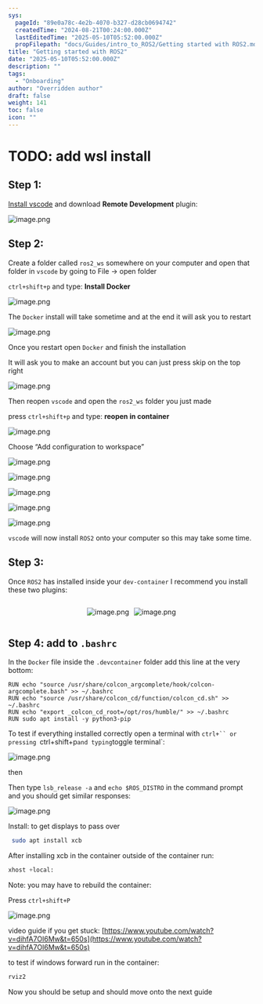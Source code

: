 ```yaml
---
sys:
  pageId: "89e0a78c-4e2b-4070-b327-d28cb0694742"
  createdTime: "2024-08-21T00:24:00.000Z"
  lastEditedTime: "2025-05-10T05:52:00.000Z"
  propFilepath: "docs/Guides/intro_to_ROS2/Getting started with ROS2.md"
title: "Getting started with ROS2"
date: "2025-05-10T05:52:00.000Z"
description: ""
tags:
  - "Onboarding"
author: "Overridden author"
draft: false
weight: 141
toc: false
icon: ""
---
```


# TODO: add wsl install

## Step 1:

[Install vscode](https://code.visualstudio.com/download) and download **Remote Development** plugin:

![image.png](https://prod-files-secure.s3.us-west-2.amazonaws.com/d518164a-d88e-44d1-a4ee-3adb3bd8bce0/efb52993-1881-4a40-b95e-6f020334f022/image.png?X-Amz-Algorithm=AWS4-HMAC-SHA256&X-Amz-Content-Sha256=UNSIGNED-PAYLOAD&X-Amz-Credential=ASIAZI2LB4667WI6IB43%2F20250710%2Fus-west-2%2Fs3%2Faws4_request&X-Amz-Date=20250710T171146Z&X-Amz-Expires=3600&X-Amz-Security-Token=IQoJb3JpZ2luX2VjELn%2F%2F%2F%2F%2F%2F%2F%2F%2F%2FwEaCXVzLXdlc3QtMiJIMEYCIQCswuwMJIx%2FW%2F86K5EuUvGcp3UpJFpy6byEPFcq%2B%2BZ6vAIhAPIj87rMI1PnY%2FaCCGjMSAn7V4z%2Bmd512PP9WcjEATcHKogECMH%2F%2F%2F%2F%2F%2F%2F%2F%2F%2FwEQABoMNjM3NDIzMTgzODA1IgzReBM%2BoSHxPODnJWsq3ANKc7CS2iXEAuLEorDKYShlxLS5U%2FUVFLLFv7UlKvLfDD%2F%2BOtMFUtzFad3SnYi22IE6PU%2F6ofOCxm6s4Mam7tu1xZXA%2Fi1JIp2AeZbmOmCPMzpH%2BNkHzZG%2FLNNrYJWW9gmx6ViYgnQ9RTW3Z0abjmLKrnPOlnR2jsJEc%2FVXNyJjcGp1RlZnX%2Fw7cR%2B2zAeEEZ41FKi5g9WVwJbaayjo5t1UfoAa5DEP0OYiZ9hyL9JVi1gSCNNKE143KypWaw9kHBxLYDEM%2F%2FFgfL5a5xFQT7VkaZn%2BZvEzLSN4ddSWxVzxmPOWne6OxJmx6EtC3hrCJx3yT3xHLQ%2F%2FtYJRv9g2bbHD%2FcKfRPYdo3Wy5BBi9SeLSdtlcAFw2c8RQ9ol4P7MwUSkO3wk0fWDcKQg1boP9ecj5iKjhVnUTqThL05YGjMLj%2F82W%2FYdG5EBM0XFO94%2B5ZVcyZLWfckjMBVjLvWW2rxSJFPN8%2BMwJXHtMpziv%2BSfASSIUnBmEHqaqDT7Sb461FLXzQnZzevfPUqrPuVGrNo7vbUXwLSUacQpEtPK5LqCJJYSsADvjs6aLuMI2QYfhAuRjm%2BJcwHdMpaczC3AhMfmxppMFWGv0kmRajkvG6LpvuFtr00VG5yNs3gzBjDr0L%2FDBjqkAZ30ZrdoVkVG2brK76iIZ8hJpqxffpu%2BOFPqNBuvanUpbCOWnHCCxzJK5ERSIqKOLa3WzfTpThogmqOlzlqQlCyOtrpINi8ra%2FkeAwVgfsrwS1iCoXzYuB%2FRFUyk7Ew5YMWWQL9cu6imT%2Fp5tkVXlrtCJy5WRrey5p5kINq9Ve3%2FajbGOX5lUr2t0Q6aVnuQ0Ip2pTSIo%2FFelY%2Fny1NlCqtm9RNI&X-Amz-Signature=db140ebd9fa71a251cbeb16d6a48e57abd5f34ede6bf072c7d1c9450cde37e0a&X-Amz-SignedHeaders=host&x-amz-checksum-mode=ENABLED&x-id=GetObject)

## Step 2:

Create a folder called `ros2_ws` somewhere on your computer and open that folder in `vscode` by going to File → open folder 

`ctrl+shift+p` and type: **Install Docker**

![image.png](https://prod-files-secure.s3.us-west-2.amazonaws.com/d518164a-d88e-44d1-a4ee-3adb3bd8bce0/2269dc0e-1cd5-47ff-bceb-c04ad9b2eab0/image.png?X-Amz-Algorithm=AWS4-HMAC-SHA256&X-Amz-Content-Sha256=UNSIGNED-PAYLOAD&X-Amz-Credential=ASIAZI2LB4667WI6IB43%2F20250710%2Fus-west-2%2Fs3%2Faws4_request&X-Amz-Date=20250710T171146Z&X-Amz-Expires=3600&X-Amz-Security-Token=IQoJb3JpZ2luX2VjELn%2F%2F%2F%2F%2F%2F%2F%2F%2F%2FwEaCXVzLXdlc3QtMiJIMEYCIQCswuwMJIx%2FW%2F86K5EuUvGcp3UpJFpy6byEPFcq%2B%2BZ6vAIhAPIj87rMI1PnY%2FaCCGjMSAn7V4z%2Bmd512PP9WcjEATcHKogECMH%2F%2F%2F%2F%2F%2F%2F%2F%2F%2FwEQABoMNjM3NDIzMTgzODA1IgzReBM%2BoSHxPODnJWsq3ANKc7CS2iXEAuLEorDKYShlxLS5U%2FUVFLLFv7UlKvLfDD%2F%2BOtMFUtzFad3SnYi22IE6PU%2F6ofOCxm6s4Mam7tu1xZXA%2Fi1JIp2AeZbmOmCPMzpH%2BNkHzZG%2FLNNrYJWW9gmx6ViYgnQ9RTW3Z0abjmLKrnPOlnR2jsJEc%2FVXNyJjcGp1RlZnX%2Fw7cR%2B2zAeEEZ41FKi5g9WVwJbaayjo5t1UfoAa5DEP0OYiZ9hyL9JVi1gSCNNKE143KypWaw9kHBxLYDEM%2F%2FFgfL5a5xFQT7VkaZn%2BZvEzLSN4ddSWxVzxmPOWne6OxJmx6EtC3hrCJx3yT3xHLQ%2F%2FtYJRv9g2bbHD%2FcKfRPYdo3Wy5BBi9SeLSdtlcAFw2c8RQ9ol4P7MwUSkO3wk0fWDcKQg1boP9ecj5iKjhVnUTqThL05YGjMLj%2F82W%2FYdG5EBM0XFO94%2B5ZVcyZLWfckjMBVjLvWW2rxSJFPN8%2BMwJXHtMpziv%2BSfASSIUnBmEHqaqDT7Sb461FLXzQnZzevfPUqrPuVGrNo7vbUXwLSUacQpEtPK5LqCJJYSsADvjs6aLuMI2QYfhAuRjm%2BJcwHdMpaczC3AhMfmxppMFWGv0kmRajkvG6LpvuFtr00VG5yNs3gzBjDr0L%2FDBjqkAZ30ZrdoVkVG2brK76iIZ8hJpqxffpu%2BOFPqNBuvanUpbCOWnHCCxzJK5ERSIqKOLa3WzfTpThogmqOlzlqQlCyOtrpINi8ra%2FkeAwVgfsrwS1iCoXzYuB%2FRFUyk7Ew5YMWWQL9cu6imT%2Fp5tkVXlrtCJy5WRrey5p5kINq9Ve3%2FajbGOX5lUr2t0Q6aVnuQ0Ip2pTSIo%2FFelY%2Fny1NlCqtm9RNI&X-Amz-Signature=197f69d12587a37cac3523534879836976b0b6714ef5ef0617942f87083d1c7e&X-Amz-SignedHeaders=host&x-amz-checksum-mode=ENABLED&x-id=GetObject)

The `Docker` install will take sometime and at the end it will ask you to restart

![image.png](https://prod-files-secure.s3.us-west-2.amazonaws.com/d518164a-d88e-44d1-a4ee-3adb3bd8bce0/ed233f78-be33-4b1f-b89c-9c346c0e961e/image.png?X-Amz-Algorithm=AWS4-HMAC-SHA256&X-Amz-Content-Sha256=UNSIGNED-PAYLOAD&X-Amz-Credential=ASIAZI2LB4667WI6IB43%2F20250710%2Fus-west-2%2Fs3%2Faws4_request&X-Amz-Date=20250710T171146Z&X-Amz-Expires=3600&X-Amz-Security-Token=IQoJb3JpZ2luX2VjELn%2F%2F%2F%2F%2F%2F%2F%2F%2F%2FwEaCXVzLXdlc3QtMiJIMEYCIQCswuwMJIx%2FW%2F86K5EuUvGcp3UpJFpy6byEPFcq%2B%2BZ6vAIhAPIj87rMI1PnY%2FaCCGjMSAn7V4z%2Bmd512PP9WcjEATcHKogECMH%2F%2F%2F%2F%2F%2F%2F%2F%2F%2FwEQABoMNjM3NDIzMTgzODA1IgzReBM%2BoSHxPODnJWsq3ANKc7CS2iXEAuLEorDKYShlxLS5U%2FUVFLLFv7UlKvLfDD%2F%2BOtMFUtzFad3SnYi22IE6PU%2F6ofOCxm6s4Mam7tu1xZXA%2Fi1JIp2AeZbmOmCPMzpH%2BNkHzZG%2FLNNrYJWW9gmx6ViYgnQ9RTW3Z0abjmLKrnPOlnR2jsJEc%2FVXNyJjcGp1RlZnX%2Fw7cR%2B2zAeEEZ41FKi5g9WVwJbaayjo5t1UfoAa5DEP0OYiZ9hyL9JVi1gSCNNKE143KypWaw9kHBxLYDEM%2F%2FFgfL5a5xFQT7VkaZn%2BZvEzLSN4ddSWxVzxmPOWne6OxJmx6EtC3hrCJx3yT3xHLQ%2F%2FtYJRv9g2bbHD%2FcKfRPYdo3Wy5BBi9SeLSdtlcAFw2c8RQ9ol4P7MwUSkO3wk0fWDcKQg1boP9ecj5iKjhVnUTqThL05YGjMLj%2F82W%2FYdG5EBM0XFO94%2B5ZVcyZLWfckjMBVjLvWW2rxSJFPN8%2BMwJXHtMpziv%2BSfASSIUnBmEHqaqDT7Sb461FLXzQnZzevfPUqrPuVGrNo7vbUXwLSUacQpEtPK5LqCJJYSsADvjs6aLuMI2QYfhAuRjm%2BJcwHdMpaczC3AhMfmxppMFWGv0kmRajkvG6LpvuFtr00VG5yNs3gzBjDr0L%2FDBjqkAZ30ZrdoVkVG2brK76iIZ8hJpqxffpu%2BOFPqNBuvanUpbCOWnHCCxzJK5ERSIqKOLa3WzfTpThogmqOlzlqQlCyOtrpINi8ra%2FkeAwVgfsrwS1iCoXzYuB%2FRFUyk7Ew5YMWWQL9cu6imT%2Fp5tkVXlrtCJy5WRrey5p5kINq9Ve3%2FajbGOX5lUr2t0Q6aVnuQ0Ip2pTSIo%2FFelY%2Fny1NlCqtm9RNI&X-Amz-Signature=dd604b8f2c820e066c5f69ac33f494ffd1ea6980d25b65ff3f42e1ff6dc42852&X-Amz-SignedHeaders=host&x-amz-checksum-mode=ENABLED&x-id=GetObject)

Once you restart open `Docker` and finish the installation

It will ask you to make an account but you can just press skip on the top right

![image.png](https://prod-files-secure.s3.us-west-2.amazonaws.com/d518164a-d88e-44d1-a4ee-3adb3bd8bce0/21010ad9-1659-4fd9-9f59-9932a09b2a3d/image.png?X-Amz-Algorithm=AWS4-HMAC-SHA256&X-Amz-Content-Sha256=UNSIGNED-PAYLOAD&X-Amz-Credential=ASIAZI2LB4667WI6IB43%2F20250710%2Fus-west-2%2Fs3%2Faws4_request&X-Amz-Date=20250710T171146Z&X-Amz-Expires=3600&X-Amz-Security-Token=IQoJb3JpZ2luX2VjELn%2F%2F%2F%2F%2F%2F%2F%2F%2F%2FwEaCXVzLXdlc3QtMiJIMEYCIQCswuwMJIx%2FW%2F86K5EuUvGcp3UpJFpy6byEPFcq%2B%2BZ6vAIhAPIj87rMI1PnY%2FaCCGjMSAn7V4z%2Bmd512PP9WcjEATcHKogECMH%2F%2F%2F%2F%2F%2F%2F%2F%2F%2FwEQABoMNjM3NDIzMTgzODA1IgzReBM%2BoSHxPODnJWsq3ANKc7CS2iXEAuLEorDKYShlxLS5U%2FUVFLLFv7UlKvLfDD%2F%2BOtMFUtzFad3SnYi22IE6PU%2F6ofOCxm6s4Mam7tu1xZXA%2Fi1JIp2AeZbmOmCPMzpH%2BNkHzZG%2FLNNrYJWW9gmx6ViYgnQ9RTW3Z0abjmLKrnPOlnR2jsJEc%2FVXNyJjcGp1RlZnX%2Fw7cR%2B2zAeEEZ41FKi5g9WVwJbaayjo5t1UfoAa5DEP0OYiZ9hyL9JVi1gSCNNKE143KypWaw9kHBxLYDEM%2F%2FFgfL5a5xFQT7VkaZn%2BZvEzLSN4ddSWxVzxmPOWne6OxJmx6EtC3hrCJx3yT3xHLQ%2F%2FtYJRv9g2bbHD%2FcKfRPYdo3Wy5BBi9SeLSdtlcAFw2c8RQ9ol4P7MwUSkO3wk0fWDcKQg1boP9ecj5iKjhVnUTqThL05YGjMLj%2F82W%2FYdG5EBM0XFO94%2B5ZVcyZLWfckjMBVjLvWW2rxSJFPN8%2BMwJXHtMpziv%2BSfASSIUnBmEHqaqDT7Sb461FLXzQnZzevfPUqrPuVGrNo7vbUXwLSUacQpEtPK5LqCJJYSsADvjs6aLuMI2QYfhAuRjm%2BJcwHdMpaczC3AhMfmxppMFWGv0kmRajkvG6LpvuFtr00VG5yNs3gzBjDr0L%2FDBjqkAZ30ZrdoVkVG2brK76iIZ8hJpqxffpu%2BOFPqNBuvanUpbCOWnHCCxzJK5ERSIqKOLa3WzfTpThogmqOlzlqQlCyOtrpINi8ra%2FkeAwVgfsrwS1iCoXzYuB%2FRFUyk7Ew5YMWWQL9cu6imT%2Fp5tkVXlrtCJy5WRrey5p5kINq9Ve3%2FajbGOX5lUr2t0Q6aVnuQ0Ip2pTSIo%2FFelY%2Fny1NlCqtm9RNI&X-Amz-Signature=28a10b6358e5c43ba8d7f8d51b28e43657c0b3e3650155ebbbc3b4ac77a7276b&X-Amz-SignedHeaders=host&x-amz-checksum-mode=ENABLED&x-id=GetObject)

Then reopen `vscode` and open the `ros2_ws` folder you just made

press `ctrl+shift+p` and type: **reopen in container**

![image.png](https://prod-files-secure.s3.us-west-2.amazonaws.com/d518164a-d88e-44d1-a4ee-3adb3bd8bce0/4e93b8c2-41ad-488c-8095-c74205196118/image.png?X-Amz-Algorithm=AWS4-HMAC-SHA256&X-Amz-Content-Sha256=UNSIGNED-PAYLOAD&X-Amz-Credential=ASIAZI2LB4667WI6IB43%2F20250710%2Fus-west-2%2Fs3%2Faws4_request&X-Amz-Date=20250710T171146Z&X-Amz-Expires=3600&X-Amz-Security-Token=IQoJb3JpZ2luX2VjELn%2F%2F%2F%2F%2F%2F%2F%2F%2F%2FwEaCXVzLXdlc3QtMiJIMEYCIQCswuwMJIx%2FW%2F86K5EuUvGcp3UpJFpy6byEPFcq%2B%2BZ6vAIhAPIj87rMI1PnY%2FaCCGjMSAn7V4z%2Bmd512PP9WcjEATcHKogECMH%2F%2F%2F%2F%2F%2F%2F%2F%2F%2FwEQABoMNjM3NDIzMTgzODA1IgzReBM%2BoSHxPODnJWsq3ANKc7CS2iXEAuLEorDKYShlxLS5U%2FUVFLLFv7UlKvLfDD%2F%2BOtMFUtzFad3SnYi22IE6PU%2F6ofOCxm6s4Mam7tu1xZXA%2Fi1JIp2AeZbmOmCPMzpH%2BNkHzZG%2FLNNrYJWW9gmx6ViYgnQ9RTW3Z0abjmLKrnPOlnR2jsJEc%2FVXNyJjcGp1RlZnX%2Fw7cR%2B2zAeEEZ41FKi5g9WVwJbaayjo5t1UfoAa5DEP0OYiZ9hyL9JVi1gSCNNKE143KypWaw9kHBxLYDEM%2F%2FFgfL5a5xFQT7VkaZn%2BZvEzLSN4ddSWxVzxmPOWne6OxJmx6EtC3hrCJx3yT3xHLQ%2F%2FtYJRv9g2bbHD%2FcKfRPYdo3Wy5BBi9SeLSdtlcAFw2c8RQ9ol4P7MwUSkO3wk0fWDcKQg1boP9ecj5iKjhVnUTqThL05YGjMLj%2F82W%2FYdG5EBM0XFO94%2B5ZVcyZLWfckjMBVjLvWW2rxSJFPN8%2BMwJXHtMpziv%2BSfASSIUnBmEHqaqDT7Sb461FLXzQnZzevfPUqrPuVGrNo7vbUXwLSUacQpEtPK5LqCJJYSsADvjs6aLuMI2QYfhAuRjm%2BJcwHdMpaczC3AhMfmxppMFWGv0kmRajkvG6LpvuFtr00VG5yNs3gzBjDr0L%2FDBjqkAZ30ZrdoVkVG2brK76iIZ8hJpqxffpu%2BOFPqNBuvanUpbCOWnHCCxzJK5ERSIqKOLa3WzfTpThogmqOlzlqQlCyOtrpINi8ra%2FkeAwVgfsrwS1iCoXzYuB%2FRFUyk7Ew5YMWWQL9cu6imT%2Fp5tkVXlrtCJy5WRrey5p5kINq9Ve3%2FajbGOX5lUr2t0Q6aVnuQ0Ip2pTSIo%2FFelY%2Fny1NlCqtm9RNI&X-Amz-Signature=358ba09da55e33c194c5ac0bbbd51edd765ab97cbce5c1d8a76835072e9d9c41&X-Amz-SignedHeaders=host&x-amz-checksum-mode=ENABLED&x-id=GetObject)

Choose “Add configuration to workspace”

![image.png](https://prod-files-secure.s3.us-west-2.amazonaws.com/d518164a-d88e-44d1-a4ee-3adb3bd8bce0/9560b282-5060-4989-ba37-97e7b2c22476/image.png?X-Amz-Algorithm=AWS4-HMAC-SHA256&X-Amz-Content-Sha256=UNSIGNED-PAYLOAD&X-Amz-Credential=ASIAZI2LB4667WI6IB43%2F20250710%2Fus-west-2%2Fs3%2Faws4_request&X-Amz-Date=20250710T171146Z&X-Amz-Expires=3600&X-Amz-Security-Token=IQoJb3JpZ2luX2VjELn%2F%2F%2F%2F%2F%2F%2F%2F%2F%2FwEaCXVzLXdlc3QtMiJIMEYCIQCswuwMJIx%2FW%2F86K5EuUvGcp3UpJFpy6byEPFcq%2B%2BZ6vAIhAPIj87rMI1PnY%2FaCCGjMSAn7V4z%2Bmd512PP9WcjEATcHKogECMH%2F%2F%2F%2F%2F%2F%2F%2F%2F%2FwEQABoMNjM3NDIzMTgzODA1IgzReBM%2BoSHxPODnJWsq3ANKc7CS2iXEAuLEorDKYShlxLS5U%2FUVFLLFv7UlKvLfDD%2F%2BOtMFUtzFad3SnYi22IE6PU%2F6ofOCxm6s4Mam7tu1xZXA%2Fi1JIp2AeZbmOmCPMzpH%2BNkHzZG%2FLNNrYJWW9gmx6ViYgnQ9RTW3Z0abjmLKrnPOlnR2jsJEc%2FVXNyJjcGp1RlZnX%2Fw7cR%2B2zAeEEZ41FKi5g9WVwJbaayjo5t1UfoAa5DEP0OYiZ9hyL9JVi1gSCNNKE143KypWaw9kHBxLYDEM%2F%2FFgfL5a5xFQT7VkaZn%2BZvEzLSN4ddSWxVzxmPOWne6OxJmx6EtC3hrCJx3yT3xHLQ%2F%2FtYJRv9g2bbHD%2FcKfRPYdo3Wy5BBi9SeLSdtlcAFw2c8RQ9ol4P7MwUSkO3wk0fWDcKQg1boP9ecj5iKjhVnUTqThL05YGjMLj%2F82W%2FYdG5EBM0XFO94%2B5ZVcyZLWfckjMBVjLvWW2rxSJFPN8%2BMwJXHtMpziv%2BSfASSIUnBmEHqaqDT7Sb461FLXzQnZzevfPUqrPuVGrNo7vbUXwLSUacQpEtPK5LqCJJYSsADvjs6aLuMI2QYfhAuRjm%2BJcwHdMpaczC3AhMfmxppMFWGv0kmRajkvG6LpvuFtr00VG5yNs3gzBjDr0L%2FDBjqkAZ30ZrdoVkVG2brK76iIZ8hJpqxffpu%2BOFPqNBuvanUpbCOWnHCCxzJK5ERSIqKOLa3WzfTpThogmqOlzlqQlCyOtrpINi8ra%2FkeAwVgfsrwS1iCoXzYuB%2FRFUyk7Ew5YMWWQL9cu6imT%2Fp5tkVXlrtCJy5WRrey5p5kINq9Ve3%2FajbGOX5lUr2t0Q6aVnuQ0Ip2pTSIo%2FFelY%2Fny1NlCqtm9RNI&X-Amz-Signature=3098490dc7ac5a9824dc3d3dc20e100c2a7bfeeaa1399277200850350ceac6fb&X-Amz-SignedHeaders=host&x-amz-checksum-mode=ENABLED&x-id=GetObject)

![image.png](https://prod-files-secure.s3.us-west-2.amazonaws.com/d518164a-d88e-44d1-a4ee-3adb3bd8bce0/2ee63f81-886b-48e8-a553-dc6e5eac99e4/image.png?X-Amz-Algorithm=AWS4-HMAC-SHA256&X-Amz-Content-Sha256=UNSIGNED-PAYLOAD&X-Amz-Credential=ASIAZI2LB4667WI6IB43%2F20250710%2Fus-west-2%2Fs3%2Faws4_request&X-Amz-Date=20250710T171146Z&X-Amz-Expires=3600&X-Amz-Security-Token=IQoJb3JpZ2luX2VjELn%2F%2F%2F%2F%2F%2F%2F%2F%2F%2FwEaCXVzLXdlc3QtMiJIMEYCIQCswuwMJIx%2FW%2F86K5EuUvGcp3UpJFpy6byEPFcq%2B%2BZ6vAIhAPIj87rMI1PnY%2FaCCGjMSAn7V4z%2Bmd512PP9WcjEATcHKogECMH%2F%2F%2F%2F%2F%2F%2F%2F%2F%2FwEQABoMNjM3NDIzMTgzODA1IgzReBM%2BoSHxPODnJWsq3ANKc7CS2iXEAuLEorDKYShlxLS5U%2FUVFLLFv7UlKvLfDD%2F%2BOtMFUtzFad3SnYi22IE6PU%2F6ofOCxm6s4Mam7tu1xZXA%2Fi1JIp2AeZbmOmCPMzpH%2BNkHzZG%2FLNNrYJWW9gmx6ViYgnQ9RTW3Z0abjmLKrnPOlnR2jsJEc%2FVXNyJjcGp1RlZnX%2Fw7cR%2B2zAeEEZ41FKi5g9WVwJbaayjo5t1UfoAa5DEP0OYiZ9hyL9JVi1gSCNNKE143KypWaw9kHBxLYDEM%2F%2FFgfL5a5xFQT7VkaZn%2BZvEzLSN4ddSWxVzxmPOWne6OxJmx6EtC3hrCJx3yT3xHLQ%2F%2FtYJRv9g2bbHD%2FcKfRPYdo3Wy5BBi9SeLSdtlcAFw2c8RQ9ol4P7MwUSkO3wk0fWDcKQg1boP9ecj5iKjhVnUTqThL05YGjMLj%2F82W%2FYdG5EBM0XFO94%2B5ZVcyZLWfckjMBVjLvWW2rxSJFPN8%2BMwJXHtMpziv%2BSfASSIUnBmEHqaqDT7Sb461FLXzQnZzevfPUqrPuVGrNo7vbUXwLSUacQpEtPK5LqCJJYSsADvjs6aLuMI2QYfhAuRjm%2BJcwHdMpaczC3AhMfmxppMFWGv0kmRajkvG6LpvuFtr00VG5yNs3gzBjDr0L%2FDBjqkAZ30ZrdoVkVG2brK76iIZ8hJpqxffpu%2BOFPqNBuvanUpbCOWnHCCxzJK5ERSIqKOLa3WzfTpThogmqOlzlqQlCyOtrpINi8ra%2FkeAwVgfsrwS1iCoXzYuB%2FRFUyk7Ew5YMWWQL9cu6imT%2Fp5tkVXlrtCJy5WRrey5p5kINq9Ve3%2FajbGOX5lUr2t0Q6aVnuQ0Ip2pTSIo%2FFelY%2Fny1NlCqtm9RNI&X-Amz-Signature=46ce53e82e41a7b6e89f1b41515cf23b80fe2a3c1c7a3c4adc3995ba5e00dd8b&X-Amz-SignedHeaders=host&x-amz-checksum-mode=ENABLED&x-id=GetObject)

![image.png](https://prod-files-secure.s3.us-west-2.amazonaws.com/d518164a-d88e-44d1-a4ee-3adb3bd8bce0/ae1580b2-b048-407e-aed9-b584224a7a04/image.png?X-Amz-Algorithm=AWS4-HMAC-SHA256&X-Amz-Content-Sha256=UNSIGNED-PAYLOAD&X-Amz-Credential=ASIAZI2LB4667WI6IB43%2F20250710%2Fus-west-2%2Fs3%2Faws4_request&X-Amz-Date=20250710T171146Z&X-Amz-Expires=3600&X-Amz-Security-Token=IQoJb3JpZ2luX2VjELn%2F%2F%2F%2F%2F%2F%2F%2F%2F%2FwEaCXVzLXdlc3QtMiJIMEYCIQCswuwMJIx%2FW%2F86K5EuUvGcp3UpJFpy6byEPFcq%2B%2BZ6vAIhAPIj87rMI1PnY%2FaCCGjMSAn7V4z%2Bmd512PP9WcjEATcHKogECMH%2F%2F%2F%2F%2F%2F%2F%2F%2F%2FwEQABoMNjM3NDIzMTgzODA1IgzReBM%2BoSHxPODnJWsq3ANKc7CS2iXEAuLEorDKYShlxLS5U%2FUVFLLFv7UlKvLfDD%2F%2BOtMFUtzFad3SnYi22IE6PU%2F6ofOCxm6s4Mam7tu1xZXA%2Fi1JIp2AeZbmOmCPMzpH%2BNkHzZG%2FLNNrYJWW9gmx6ViYgnQ9RTW3Z0abjmLKrnPOlnR2jsJEc%2FVXNyJjcGp1RlZnX%2Fw7cR%2B2zAeEEZ41FKi5g9WVwJbaayjo5t1UfoAa5DEP0OYiZ9hyL9JVi1gSCNNKE143KypWaw9kHBxLYDEM%2F%2FFgfL5a5xFQT7VkaZn%2BZvEzLSN4ddSWxVzxmPOWne6OxJmx6EtC3hrCJx3yT3xHLQ%2F%2FtYJRv9g2bbHD%2FcKfRPYdo3Wy5BBi9SeLSdtlcAFw2c8RQ9ol4P7MwUSkO3wk0fWDcKQg1boP9ecj5iKjhVnUTqThL05YGjMLj%2F82W%2FYdG5EBM0XFO94%2B5ZVcyZLWfckjMBVjLvWW2rxSJFPN8%2BMwJXHtMpziv%2BSfASSIUnBmEHqaqDT7Sb461FLXzQnZzevfPUqrPuVGrNo7vbUXwLSUacQpEtPK5LqCJJYSsADvjs6aLuMI2QYfhAuRjm%2BJcwHdMpaczC3AhMfmxppMFWGv0kmRajkvG6LpvuFtr00VG5yNs3gzBjDr0L%2FDBjqkAZ30ZrdoVkVG2brK76iIZ8hJpqxffpu%2BOFPqNBuvanUpbCOWnHCCxzJK5ERSIqKOLa3WzfTpThogmqOlzlqQlCyOtrpINi8ra%2FkeAwVgfsrwS1iCoXzYuB%2FRFUyk7Ew5YMWWQL9cu6imT%2Fp5tkVXlrtCJy5WRrey5p5kINq9Ve3%2FajbGOX5lUr2t0Q6aVnuQ0Ip2pTSIo%2FFelY%2Fny1NlCqtm9RNI&X-Amz-Signature=7f022f896e6a148eda19b4f77f7edbf72896223d0039117e94e9f941ea781566&X-Amz-SignedHeaders=host&x-amz-checksum-mode=ENABLED&x-id=GetObject)

![image.png](https://prod-files-secure.s3.us-west-2.amazonaws.com/d518164a-d88e-44d1-a4ee-3adb3bd8bce0/53255b28-f75e-430f-b9e3-c0ac8577e42b/image.png?X-Amz-Algorithm=AWS4-HMAC-SHA256&X-Amz-Content-Sha256=UNSIGNED-PAYLOAD&X-Amz-Credential=ASIAZI2LB4667WI6IB43%2F20250710%2Fus-west-2%2Fs3%2Faws4_request&X-Amz-Date=20250710T171146Z&X-Amz-Expires=3600&X-Amz-Security-Token=IQoJb3JpZ2luX2VjELn%2F%2F%2F%2F%2F%2F%2F%2F%2F%2FwEaCXVzLXdlc3QtMiJIMEYCIQCswuwMJIx%2FW%2F86K5EuUvGcp3UpJFpy6byEPFcq%2B%2BZ6vAIhAPIj87rMI1PnY%2FaCCGjMSAn7V4z%2Bmd512PP9WcjEATcHKogECMH%2F%2F%2F%2F%2F%2F%2F%2F%2F%2FwEQABoMNjM3NDIzMTgzODA1IgzReBM%2BoSHxPODnJWsq3ANKc7CS2iXEAuLEorDKYShlxLS5U%2FUVFLLFv7UlKvLfDD%2F%2BOtMFUtzFad3SnYi22IE6PU%2F6ofOCxm6s4Mam7tu1xZXA%2Fi1JIp2AeZbmOmCPMzpH%2BNkHzZG%2FLNNrYJWW9gmx6ViYgnQ9RTW3Z0abjmLKrnPOlnR2jsJEc%2FVXNyJjcGp1RlZnX%2Fw7cR%2B2zAeEEZ41FKi5g9WVwJbaayjo5t1UfoAa5DEP0OYiZ9hyL9JVi1gSCNNKE143KypWaw9kHBxLYDEM%2F%2FFgfL5a5xFQT7VkaZn%2BZvEzLSN4ddSWxVzxmPOWne6OxJmx6EtC3hrCJx3yT3xHLQ%2F%2FtYJRv9g2bbHD%2FcKfRPYdo3Wy5BBi9SeLSdtlcAFw2c8RQ9ol4P7MwUSkO3wk0fWDcKQg1boP9ecj5iKjhVnUTqThL05YGjMLj%2F82W%2FYdG5EBM0XFO94%2B5ZVcyZLWfckjMBVjLvWW2rxSJFPN8%2BMwJXHtMpziv%2BSfASSIUnBmEHqaqDT7Sb461FLXzQnZzevfPUqrPuVGrNo7vbUXwLSUacQpEtPK5LqCJJYSsADvjs6aLuMI2QYfhAuRjm%2BJcwHdMpaczC3AhMfmxppMFWGv0kmRajkvG6LpvuFtr00VG5yNs3gzBjDr0L%2FDBjqkAZ30ZrdoVkVG2brK76iIZ8hJpqxffpu%2BOFPqNBuvanUpbCOWnHCCxzJK5ERSIqKOLa3WzfTpThogmqOlzlqQlCyOtrpINi8ra%2FkeAwVgfsrwS1iCoXzYuB%2FRFUyk7Ew5YMWWQL9cu6imT%2Fp5tkVXlrtCJy5WRrey5p5kINq9Ve3%2FajbGOX5lUr2t0Q6aVnuQ0Ip2pTSIo%2FFelY%2Fny1NlCqtm9RNI&X-Amz-Signature=8467c3a1eaec5f22bec5bd4b2f718dad8569357e512ab82a0ff04db8bb878319&X-Amz-SignedHeaders=host&x-amz-checksum-mode=ENABLED&x-id=GetObject)

![image.png](https://prod-files-secure.s3.us-west-2.amazonaws.com/d518164a-d88e-44d1-a4ee-3adb3bd8bce0/7c562767-5af9-4ffb-97d1-327bcdf4ee00/image.png?X-Amz-Algorithm=AWS4-HMAC-SHA256&X-Amz-Content-Sha256=UNSIGNED-PAYLOAD&X-Amz-Credential=ASIAZI2LB4667WI6IB43%2F20250710%2Fus-west-2%2Fs3%2Faws4_request&X-Amz-Date=20250710T171146Z&X-Amz-Expires=3600&X-Amz-Security-Token=IQoJb3JpZ2luX2VjELn%2F%2F%2F%2F%2F%2F%2F%2F%2F%2FwEaCXVzLXdlc3QtMiJIMEYCIQCswuwMJIx%2FW%2F86K5EuUvGcp3UpJFpy6byEPFcq%2B%2BZ6vAIhAPIj87rMI1PnY%2FaCCGjMSAn7V4z%2Bmd512PP9WcjEATcHKogECMH%2F%2F%2F%2F%2F%2F%2F%2F%2F%2FwEQABoMNjM3NDIzMTgzODA1IgzReBM%2BoSHxPODnJWsq3ANKc7CS2iXEAuLEorDKYShlxLS5U%2FUVFLLFv7UlKvLfDD%2F%2BOtMFUtzFad3SnYi22IE6PU%2F6ofOCxm6s4Mam7tu1xZXA%2Fi1JIp2AeZbmOmCPMzpH%2BNkHzZG%2FLNNrYJWW9gmx6ViYgnQ9RTW3Z0abjmLKrnPOlnR2jsJEc%2FVXNyJjcGp1RlZnX%2Fw7cR%2B2zAeEEZ41FKi5g9WVwJbaayjo5t1UfoAa5DEP0OYiZ9hyL9JVi1gSCNNKE143KypWaw9kHBxLYDEM%2F%2FFgfL5a5xFQT7VkaZn%2BZvEzLSN4ddSWxVzxmPOWne6OxJmx6EtC3hrCJx3yT3xHLQ%2F%2FtYJRv9g2bbHD%2FcKfRPYdo3Wy5BBi9SeLSdtlcAFw2c8RQ9ol4P7MwUSkO3wk0fWDcKQg1boP9ecj5iKjhVnUTqThL05YGjMLj%2F82W%2FYdG5EBM0XFO94%2B5ZVcyZLWfckjMBVjLvWW2rxSJFPN8%2BMwJXHtMpziv%2BSfASSIUnBmEHqaqDT7Sb461FLXzQnZzevfPUqrPuVGrNo7vbUXwLSUacQpEtPK5LqCJJYSsADvjs6aLuMI2QYfhAuRjm%2BJcwHdMpaczC3AhMfmxppMFWGv0kmRajkvG6LpvuFtr00VG5yNs3gzBjDr0L%2FDBjqkAZ30ZrdoVkVG2brK76iIZ8hJpqxffpu%2BOFPqNBuvanUpbCOWnHCCxzJK5ERSIqKOLa3WzfTpThogmqOlzlqQlCyOtrpINi8ra%2FkeAwVgfsrwS1iCoXzYuB%2FRFUyk7Ew5YMWWQL9cu6imT%2Fp5tkVXlrtCJy5WRrey5p5kINq9Ve3%2FajbGOX5lUr2t0Q6aVnuQ0Ip2pTSIo%2FFelY%2Fny1NlCqtm9RNI&X-Amz-Signature=e2ec20da629ad51ec19452001aecf299a937a244c2829c9f73647c97ab38d50f&X-Amz-SignedHeaders=host&x-amz-checksum-mode=ENABLED&x-id=GetObject)

`vscode` will now install `ROS2` onto your computer so this may take some time.

## Step 3:

Once `ROS2` has installed inside your `dev-container` I recommend you install these two plugins:

<div style="display: flex;flex-direction: row; column-gap:10px; max-width: 630px;justify-content: center;">
<div>

![image.png](https://prod-files-secure.s3.us-west-2.amazonaws.com/d518164a-d88e-44d1-a4ee-3adb3bd8bce0/3fc3d550-5a54-4ba1-ba6b-faa01cdb7369/image.png?X-Amz-Algorithm=AWS4-HMAC-SHA256&X-Amz-Content-Sha256=UNSIGNED-PAYLOAD&X-Amz-Credential=ASIAZI2LB4665MTQUQ6X%2F20250710%2Fus-west-2%2Fs3%2Faws4_request&X-Amz-Date=20250710T171148Z&X-Amz-Expires=3600&X-Amz-Security-Token=IQoJb3JpZ2luX2VjELn%2F%2F%2F%2F%2F%2F%2F%2F%2F%2FwEaCXVzLXdlc3QtMiJHMEUCIQCMrtMD5%2BnlEmUHsarCqavgd0XDQe%2BXNUNl%2BlPBHWsQxwIgaRHk0xUGeC7ge5nGWuf37FYkl48Q8sHetMtjh0mJaG4qiAQIwf%2F%2F%2F%2F%2F%2F%2F%2F%2F%2FARAAGgw2Mzc0MjMxODM4MDUiDFiFzHjxqXMQZuPQpCrcAyU%2FinRxkIaRMo%2BE4TiRIm90q9PqOWNreg38VtRTUXLXVA0Ib0Wlj%2Bdx3U9nBN%2BVAdVYA4vX0Yhipb%2BvakMxLFxPvwP7YnCNooS%2FYA7JarF3Ql4QaFvMiyNt%2B3suAMHDqyv9uSAJ89f%2FhEj2%2Fc2UjQkkcwX6FdM%2BGup0EN75UQTu%2B3n35D61gufNCqdBiSC6XZk%2BVJ9W1LRdp2GLO02tFUMwcaXTT5UKsQt%2FIYIT5ldISo1YxcWJeYcd8%2FWKS%2B4pkYf8ZUFBci0bffLeP0te3S2PgN3IY8eiiQwHe8YvMIr5zVCsEtIJJ2hK1TKHxvlH2oDiEABmQ0R4u48oemZgc70tA1EAJcO0zTSOd5isz5T1r0zBoYgM3vcWjonSMoFgdqC1Ovy1MUjILvJ2iBT%2B4Uzx0UIMN4%2BmQFAyjO9owZezUJIKWOOq2Hye1ncnQdqqdUM7PGoH2bdnZXVNoZOHydCgSXqOnS7lg4PuwbQvLh3X5tXYK7vBqFacSyRJV8yIMFPItkcX9TZsfhgg8gg0V75tYRmfYGxrtmlDmw6V1newmO5YtBI9oU3TYnjXJ%2FHiPIHVa8ukUt5ER00gWA6Lmbk6W6cEyhycmZQc2jlj7nJzPKPhqIWrn7jLbIylMMnQv8MGOqUBEb%2BZW%2F%2FDmG4FqMq8jghTSgZWviZe2f%2BWamDDlF6WpSd9whRatIQCwNdA2X1%2Fi76J8HdVwWEihHjibrwXmjqYJMCixY%2BtZuH2ktNrS23A%2FjvrLTlgRMl%2Bkd6Dr9Bl4DIdL4DpLTAmX1HuPeJc%2F7nXh3b2ah61nMwsiC2WirfAzpbjs27vClYlHLGYXZKwdoXqPAzMS6UQRVhAdKtb2fvd3BM5SYyJ&X-Amz-Signature=9170491a66be7efe89c19562aa256747db95fe33b3e2850fff4206901549f2c2&X-Amz-SignedHeaders=host&x-amz-checksum-mode=ENABLED&x-id=GetObject)

</div>
<div>

![image.png](https://prod-files-secure.s3.us-west-2.amazonaws.com/d518164a-d88e-44d1-a4ee-3adb3bd8bce0/d994cc66-13c2-4093-a5a3-f84cf4601a82/image.png?X-Amz-Algorithm=AWS4-HMAC-SHA256&X-Amz-Content-Sha256=UNSIGNED-PAYLOAD&X-Amz-Credential=ASIAZI2LB466Y4B3WQCR%2F20250710%2Fus-west-2%2Fs3%2Faws4_request&X-Amz-Date=20250710T171149Z&X-Amz-Expires=3600&X-Amz-Security-Token=IQoJb3JpZ2luX2VjELn%2F%2F%2F%2F%2F%2F%2F%2F%2F%2FwEaCXVzLXdlc3QtMiJHMEUCIQCg8w%2F%2BSdjmeb023hhg2tY0dmvlwD47duUiFqm55ejRIwIgRHzadPNV0j%2BJe9%2FK8D4GmjUrKSF3mFgO9D64YSR4KrMqiAQIwf%2F%2F%2F%2F%2F%2F%2F%2F%2F%2FARAAGgw2Mzc0MjMxODM4MDUiDJqueHycXfnwak30KyrcA2jc7jUAWV%2FxELn2KjFvHzEU%2BBV96BDfkbNfs%2Fhlxp1dlOVp%2BqXzV795e2pLQBHOsK%2BdXWq5zcOxw7RIPUV%2FVrMz6y1kicc1FwWfQ7FOuhii39zz3sPbuq0CzaRYsKAdmI83dYcoLFm%2BKc%2F8P64VzINjFskGR4bHoGfU6y84HzfCCYnUDIibTidCyxMb3VfinLw7adSi0zH5VZXbJp0GG9SVmD7pAWKg4IQINKcWHiEzCoh4kUW1Az2k0zGDat4xkqIoY02vWzjtKRcRBspVXDjXPIyZGk6i9aZrjlYMVid0z9jFDvGdqO9GqE1nK8fShQwzmvmNRwzOuKhf8gVJWi8slgsjBaCbQQq5MnwJ2st3gcOHHzb1jNc3gZLfpyHVPoT4iRggtY8cpNV6k9tO7s1hVxU0rQcKFhrqijHsuOj1MwM8nHrcmRr5eFUSYxqhOiFUlsfqMCkg7%2FyGW199Stcu4hAk9LYcgu%2FROYl%2FffxJ40UPv9%2Fpe3b5p0cOnrbNDGcRnx1pSB3hAVVetgrNTb00DVfKmX4gRsAgI5FHvxIAEs1LpQohN%2FgoaZMI9uAhejMiqzy3vQ73wFI04HYSdYsIxYGHDol%2F%2B6nZTYsy8Lf6%2BpoJC2PF0bBVOMe9MPjQv8MGOqUBiwbvsryTPjk5KNOGvB6lA3GZnFlh8qmndvUWb67GEBSduuiDZWDbTIsUzTOevgU8uVRhNo2CgqIBe%2Bpm%2B6CUzdj0qSGWys8TA%2FavimW6KXP2LQ7hRVAxCQDI35%2FQJni9hYrXuxYvwhnlzJg6igvWP5Wq25HJRYMdSuihVTt5TCrXUr1oEilqkEJiqraMk%2Fy1pads9nQRBGRxumtAwQpLS2x6iY%2B%2F&X-Amz-Signature=4bb06d744b82ffae8c1b412fbf2544233efd6e5405255e7fa16a2c3ecaeb2c9a&X-Amz-SignedHeaders=host&x-amz-checksum-mode=ENABLED&x-id=GetObject)

</div>
</div>

## Step 4: add to `.bashrc`

In the `Docker` file inside the `.devcontainer` folder add this line at the very bottom: 

```docker
RUN echo "source /usr/share/colcon_argcomplete/hook/colcon-argcomplete.bash" >> ~/.bashrc
RUN echo "source /usr/share/colcon_cd/function/colcon_cd.sh" >> ~/.bashrc
RUN echo "export _colcon_cd_root=/opt/ros/humble/" >> ~/.bashrc
RUN sudo apt install -y python3-pip 
```

To test if everything installed correctly open a terminal with `ctrl+`` or pressing `ctrl+shift+p` and typing `toggle terminal`:

![image.png](https://prod-files-secure.s3.us-west-2.amazonaws.com/d518164a-d88e-44d1-a4ee-3adb3bd8bce0/6a4943d8-b04e-4c02-9a58-775f3384d1a5/image.png?X-Amz-Algorithm=AWS4-HMAC-SHA256&X-Amz-Content-Sha256=UNSIGNED-PAYLOAD&X-Amz-Credential=ASIAZI2LB4667WI6IB43%2F20250710%2Fus-west-2%2Fs3%2Faws4_request&X-Amz-Date=20250710T171146Z&X-Amz-Expires=3600&X-Amz-Security-Token=IQoJb3JpZ2luX2VjELn%2F%2F%2F%2F%2F%2F%2F%2F%2F%2FwEaCXVzLXdlc3QtMiJIMEYCIQCswuwMJIx%2FW%2F86K5EuUvGcp3UpJFpy6byEPFcq%2B%2BZ6vAIhAPIj87rMI1PnY%2FaCCGjMSAn7V4z%2Bmd512PP9WcjEATcHKogECMH%2F%2F%2F%2F%2F%2F%2F%2F%2F%2FwEQABoMNjM3NDIzMTgzODA1IgzReBM%2BoSHxPODnJWsq3ANKc7CS2iXEAuLEorDKYShlxLS5U%2FUVFLLFv7UlKvLfDD%2F%2BOtMFUtzFad3SnYi22IE6PU%2F6ofOCxm6s4Mam7tu1xZXA%2Fi1JIp2AeZbmOmCPMzpH%2BNkHzZG%2FLNNrYJWW9gmx6ViYgnQ9RTW3Z0abjmLKrnPOlnR2jsJEc%2FVXNyJjcGp1RlZnX%2Fw7cR%2B2zAeEEZ41FKi5g9WVwJbaayjo5t1UfoAa5DEP0OYiZ9hyL9JVi1gSCNNKE143KypWaw9kHBxLYDEM%2F%2FFgfL5a5xFQT7VkaZn%2BZvEzLSN4ddSWxVzxmPOWne6OxJmx6EtC3hrCJx3yT3xHLQ%2F%2FtYJRv9g2bbHD%2FcKfRPYdo3Wy5BBi9SeLSdtlcAFw2c8RQ9ol4P7MwUSkO3wk0fWDcKQg1boP9ecj5iKjhVnUTqThL05YGjMLj%2F82W%2FYdG5EBM0XFO94%2B5ZVcyZLWfckjMBVjLvWW2rxSJFPN8%2BMwJXHtMpziv%2BSfASSIUnBmEHqaqDT7Sb461FLXzQnZzevfPUqrPuVGrNo7vbUXwLSUacQpEtPK5LqCJJYSsADvjs6aLuMI2QYfhAuRjm%2BJcwHdMpaczC3AhMfmxppMFWGv0kmRajkvG6LpvuFtr00VG5yNs3gzBjDr0L%2FDBjqkAZ30ZrdoVkVG2brK76iIZ8hJpqxffpu%2BOFPqNBuvanUpbCOWnHCCxzJK5ERSIqKOLa3WzfTpThogmqOlzlqQlCyOtrpINi8ra%2FkeAwVgfsrwS1iCoXzYuB%2FRFUyk7Ew5YMWWQL9cu6imT%2Fp5tkVXlrtCJy5WRrey5p5kINq9Ve3%2FajbGOX5lUr2t0Q6aVnuQ0Ip2pTSIo%2FFelY%2Fny1NlCqtm9RNI&X-Amz-Signature=937c0d4c05e1d4c1ce78bb4a299ede440d58854d41e6dee8b3bd57cd04a497ca&X-Amz-SignedHeaders=host&x-amz-checksum-mode=ENABLED&x-id=GetObject)

then 

Then type `lsb_release -a` and `echo $ROS_DISTRO` in the command prompt and you should get similar responses:

![image.png](https://prod-files-secure.s3.us-west-2.amazonaws.com/d518164a-d88e-44d1-a4ee-3adb3bd8bce0/3e635dec-a805-4e85-8b9e-d000e5b71a4e/image.png?X-Amz-Algorithm=AWS4-HMAC-SHA256&X-Amz-Content-Sha256=UNSIGNED-PAYLOAD&X-Amz-Credential=ASIAZI2LB4667WI6IB43%2F20250710%2Fus-west-2%2Fs3%2Faws4_request&X-Amz-Date=20250710T171146Z&X-Amz-Expires=3600&X-Amz-Security-Token=IQoJb3JpZ2luX2VjELn%2F%2F%2F%2F%2F%2F%2F%2F%2F%2FwEaCXVzLXdlc3QtMiJIMEYCIQCswuwMJIx%2FW%2F86K5EuUvGcp3UpJFpy6byEPFcq%2B%2BZ6vAIhAPIj87rMI1PnY%2FaCCGjMSAn7V4z%2Bmd512PP9WcjEATcHKogECMH%2F%2F%2F%2F%2F%2F%2F%2F%2F%2FwEQABoMNjM3NDIzMTgzODA1IgzReBM%2BoSHxPODnJWsq3ANKc7CS2iXEAuLEorDKYShlxLS5U%2FUVFLLFv7UlKvLfDD%2F%2BOtMFUtzFad3SnYi22IE6PU%2F6ofOCxm6s4Mam7tu1xZXA%2Fi1JIp2AeZbmOmCPMzpH%2BNkHzZG%2FLNNrYJWW9gmx6ViYgnQ9RTW3Z0abjmLKrnPOlnR2jsJEc%2FVXNyJjcGp1RlZnX%2Fw7cR%2B2zAeEEZ41FKi5g9WVwJbaayjo5t1UfoAa5DEP0OYiZ9hyL9JVi1gSCNNKE143KypWaw9kHBxLYDEM%2F%2FFgfL5a5xFQT7VkaZn%2BZvEzLSN4ddSWxVzxmPOWne6OxJmx6EtC3hrCJx3yT3xHLQ%2F%2FtYJRv9g2bbHD%2FcKfRPYdo3Wy5BBi9SeLSdtlcAFw2c8RQ9ol4P7MwUSkO3wk0fWDcKQg1boP9ecj5iKjhVnUTqThL05YGjMLj%2F82W%2FYdG5EBM0XFO94%2B5ZVcyZLWfckjMBVjLvWW2rxSJFPN8%2BMwJXHtMpziv%2BSfASSIUnBmEHqaqDT7Sb461FLXzQnZzevfPUqrPuVGrNo7vbUXwLSUacQpEtPK5LqCJJYSsADvjs6aLuMI2QYfhAuRjm%2BJcwHdMpaczC3AhMfmxppMFWGv0kmRajkvG6LpvuFtr00VG5yNs3gzBjDr0L%2FDBjqkAZ30ZrdoVkVG2brK76iIZ8hJpqxffpu%2BOFPqNBuvanUpbCOWnHCCxzJK5ERSIqKOLa3WzfTpThogmqOlzlqQlCyOtrpINi8ra%2FkeAwVgfsrwS1iCoXzYuB%2FRFUyk7Ew5YMWWQL9cu6imT%2Fp5tkVXlrtCJy5WRrey5p5kINq9Ve3%2FajbGOX5lUr2t0Q6aVnuQ0Ip2pTSIo%2FFelY%2Fny1NlCqtm9RNI&X-Amz-Signature=7e8034701c10d39eb17b346e5229a849c9390711fbcf2e150e49747f676d97c3&X-Amz-SignedHeaders=host&x-amz-checksum-mode=ENABLED&x-id=GetObject)

Install:  to get displays to pass over

```bash
 sudo apt install xcb
```

After installing xcb in the container outside of the container run:

```python
xhost +local:
```

Note: you may have to rebuild the container:

Press `ctrl+shift+P`

![image.png](https://prod-files-secure.s3.us-west-2.amazonaws.com/d518164a-d88e-44d1-a4ee-3adb3bd8bce0/6c2be660-2618-4c38-9c26-53554f7a0b7b/image.png?X-Amz-Algorithm=AWS4-HMAC-SHA256&X-Amz-Content-Sha256=UNSIGNED-PAYLOAD&X-Amz-Credential=ASIAZI2LB4667WI6IB43%2F20250710%2Fus-west-2%2Fs3%2Faws4_request&X-Amz-Date=20250710T171146Z&X-Amz-Expires=3600&X-Amz-Security-Token=IQoJb3JpZ2luX2VjELn%2F%2F%2F%2F%2F%2F%2F%2F%2F%2FwEaCXVzLXdlc3QtMiJIMEYCIQCswuwMJIx%2FW%2F86K5EuUvGcp3UpJFpy6byEPFcq%2B%2BZ6vAIhAPIj87rMI1PnY%2FaCCGjMSAn7V4z%2Bmd512PP9WcjEATcHKogECMH%2F%2F%2F%2F%2F%2F%2F%2F%2F%2FwEQABoMNjM3NDIzMTgzODA1IgzReBM%2BoSHxPODnJWsq3ANKc7CS2iXEAuLEorDKYShlxLS5U%2FUVFLLFv7UlKvLfDD%2F%2BOtMFUtzFad3SnYi22IE6PU%2F6ofOCxm6s4Mam7tu1xZXA%2Fi1JIp2AeZbmOmCPMzpH%2BNkHzZG%2FLNNrYJWW9gmx6ViYgnQ9RTW3Z0abjmLKrnPOlnR2jsJEc%2FVXNyJjcGp1RlZnX%2Fw7cR%2B2zAeEEZ41FKi5g9WVwJbaayjo5t1UfoAa5DEP0OYiZ9hyL9JVi1gSCNNKE143KypWaw9kHBxLYDEM%2F%2FFgfL5a5xFQT7VkaZn%2BZvEzLSN4ddSWxVzxmPOWne6OxJmx6EtC3hrCJx3yT3xHLQ%2F%2FtYJRv9g2bbHD%2FcKfRPYdo3Wy5BBi9SeLSdtlcAFw2c8RQ9ol4P7MwUSkO3wk0fWDcKQg1boP9ecj5iKjhVnUTqThL05YGjMLj%2F82W%2FYdG5EBM0XFO94%2B5ZVcyZLWfckjMBVjLvWW2rxSJFPN8%2BMwJXHtMpziv%2BSfASSIUnBmEHqaqDT7Sb461FLXzQnZzevfPUqrPuVGrNo7vbUXwLSUacQpEtPK5LqCJJYSsADvjs6aLuMI2QYfhAuRjm%2BJcwHdMpaczC3AhMfmxppMFWGv0kmRajkvG6LpvuFtr00VG5yNs3gzBjDr0L%2FDBjqkAZ30ZrdoVkVG2brK76iIZ8hJpqxffpu%2BOFPqNBuvanUpbCOWnHCCxzJK5ERSIqKOLa3WzfTpThogmqOlzlqQlCyOtrpINi8ra%2FkeAwVgfsrwS1iCoXzYuB%2FRFUyk7Ew5YMWWQL9cu6imT%2Fp5tkVXlrtCJy5WRrey5p5kINq9Ve3%2FajbGOX5lUr2t0Q6aVnuQ0Ip2pTSIo%2FFelY%2Fny1NlCqtm9RNI&X-Amz-Signature=b6f9546f8bb9c389db4b7c6a9e123737441ac94da0938e9f7eb5180299b5bda8&X-Amz-SignedHeaders=host&x-amz-checksum-mode=ENABLED&x-id=GetObject)

video guide if you get stuck: [https://www.youtube.com/watch?v=dihfA7Ol6Mw&t=650s](https://www.youtube.com/watch?v=dihfA7Ol6Mw&t=650s)

to test if windows forward run in the container:

```bash
rviz2
```

Now you should be setup and should move onto the next guide 
